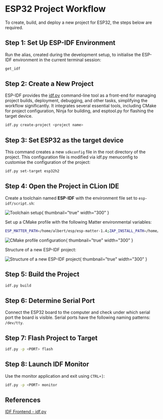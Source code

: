 <show-structure/>

# ESP32 Project Workflow

To create, build, and deploy a new project for ESP32, the steps below are required.

## Step 1: Set Up ESP-IDF Environment

Run the alias, created during the development setup, to initialise the ESP-IDF environment in the current terminal
session:

```Bash
get_idf
```

## Step 2: Create a New Project

ESP-IDF provides the [idf.py](https://docs.espressif.com/projects/esp-idf/en/v5.2.3/esp32/api-guides/tools/idf-py.html)
command-line tool as a front-end for managing project builds, deployment, debugging, and other tasks, simplifying the
workflow significantly. It integrates several essential tools, including CMake for project configuration, Ninja for
building, and esptool.py for flashing the target device.

```Bash
idf.py create-project <project name>
```

## Step 3: Set ESP32 as the target device

This command creates a new `sdkconfig` file in the root directory of the project. This configuration file is modified
via idf.py menuconfig to customise the configuration of the project:

```Bash
idf.py set-target esp32h2
```

## Step 4: Open the Project in CLion IDE

Create a toolchain named **ESP-IDF** with the environment file set to `esp-idf/script.sh`:

![Toolchain setup](image10.png){ thumbnail="true" width="300" }

Set up a CMake profile with the following Matter environmental variables:

```Bash
ESP_MATTER_PATH=/home/albert/esp/esp-matter-1.4;ZAP_INSTALL_PATH=/home/albert/esp/esp-matter-1.4/connectedhomeip/connectedhomeip/.environment/cipd/packages/zap;PATH=/usr/local/sbin:/usr/local/bin:/usr/sbin:/usr/bin:/sbin:/bin:/usr/games:/usr/local/games:/snap/bin:/snap/bin:/home/albert/.local/share/JetBrains/Toolbox/scripts:/home/albert/esp/esp-matter-1.4/connectedhomeip/connectedhomeip/.environment/cipd/packages/pigweed
```

![CMake profile configuration](image26.png){ thumbnail="true" width="300" }

Structure of a new ESP-IDF project:

![Structure of a new ESP-IDF project](image12.png){ thumbnail="true" width="300" }

## Step 5: Build the Project

```Bash
idf.py build
```

## Step 6: Determine Serial Port

Connect the ESP32 board to the computer and check under which serial port the board is visible. Serial ports have the
following naming patterns: `/dev/tty`.

## Step 7: Flash Project to Target

```Bash
idf.py -p <PORT> flash
```

## Step 8: Launch IDF Monitor

Use the monitor application and exit using `CTRL+]`:

```Bash
idf.py -p <PORT> monitor
```

## References

[IDF Frontend - idf.py](https://docs.espressif.com/projects/esp-idf/en/stable/esp32h2/api-guides/tools/idf-py.html)